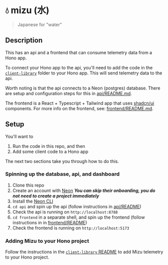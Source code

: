 # 💧 mizu (水)

> Japanese for "water"

## Description

This has an api and a frontend that can consume telemetry data from a Hono app. 

To connect your Hono app to the api, you'll need to add the code in the [`client-library`](./client-library) folder to your Hono app. This will send telemetry data to the api.

Worth noting is that the api connects to a Neon (postgres) database. There are setup and configuration steps for this in [api/README.md](./api/README.md).

The frontend is a React + Typescript + Tailwind app that uses [shadcn/ui](https://ui.shadcn.com/) components. For more info on the frontend, see: [frontend/README.md](./frontend/README.md).

## Setup

You'll want to 

1. Run the code in this repo, and then 
2. Add some client code to a Hono app

The next two sections take you through how to do this.

### Spinning up the database, api, and dashboard

1. Clone this repo
1. Create an account with [Neon](https://neon.tech/) **_You can skip their onboarding, you do not need to create a project immediately_**
1. Install the [Neon CLI](https://neon.tech/docs/reference/neon-cli)
1. `cd api` and spin up the api (follow instructions in [api/README](./api/README.md))
1. Check the api is running on `http://localhost:8788`
1. `cd frontend` in a separate shell, and spin up the frontend (follow instructions in in [frontend/README](./frontend/README.md))
1. Check the frontend is running on `http://localhost:5173`

### Adding Mizu to your Hono project

Follow the instructions in the [`client-library` README](./client-library/README.md) to add Mizu telemetry to your Hono project.


